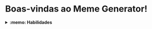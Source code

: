 # Boas-vindas ao  Meme Generator!
<details>
  <summary><strong>:memo: Habilidades</strong></summary><br />

  Neste projeto:

  - Foi desenvolvido uma aplicação usando HTML, CSS e JAVASCRIPT onde seja possível fazer upload de imagens para criar memes.
  - Teste com Cypress

</details>
